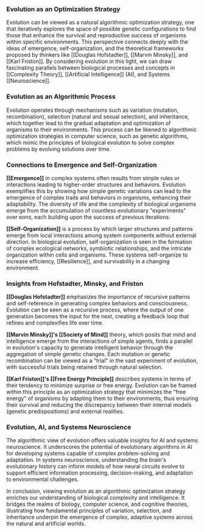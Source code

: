### Evolution as an Optimization Strategy

Evolution can be viewed as a natural algorithmic optimization strategy, one that iteratively explores the space of possible genetic configurations to find those that enhance the survival and reproductive success of organisms within specific environments. This perspective connects deeply with the ideas of emergence, self-organization, and the theoretical frameworks proposed by thinkers like [[Douglas Hofstadter]], [[Marvin Minsky]], and [[Karl Friston]]. By considering evolution in this light, we can draw fascinating parallels between biological processes and concepts in [[Complexity Theory]], [[Artificial Intelligence]] (AI), and Systems [[Neuroscience]].

### Evolution as an Algorithmic Process

Evolution operates through mechanisms such as variation (mutation, recombination), selection (natural and sexual selection), and inheritance, which together lead to the gradual adaptation and optimization of organisms to their environments. This process can be likened to algorithmic optimization strategies in computer science, such as genetic algorithms, which mimic the principles of biological evolution to solve complex problems by evolving solutions over time.

### Connections to Emergence and Self-Organization

**[[Emergence]]** in complex systems often results from simple rules or interactions leading to higher-order structures and behaviors. Evolution exemplifies this by showing how simple genetic variations can lead to the emergence of complex traits and behaviors in organisms, enhancing their adaptability. The diversity of life and the complexity of biological organisms emerge from the accumulation of countless evolutionary "experiments" over eons, each building upon the success of previous iterations.

**[[Self-Organization]]** is a process by which larger structures and patterns emerge from local interactions among system components without external direction. In biological evolution, self-organization is seen in the formation of complex ecological networks, symbiotic relationships, and the intricate organization within cells and organisms. These systems self-organize to increase efficiency, [[Resilience]], and survivability in a changing environment.

### Insights from Hofstadter, Minsky, and Friston

**[[Douglas Hofstadter]]** emphasizes the importance of recursive patterns and self-reference in generating complex behaviors and consciousness. Evolution can be seen as a recursive process, where the output of one generation becomes the input for the next, creating a feedback loop that refines and complexifies life over time.

**[[Marvin Minsky]]'s [[Society of Mind]]** theory, which posits that mind and intelligence emerge from the interactions of simple agents, finds a parallel in evolution's capacity to generate intelligent behavior through the aggregation of simple genetic changes. Each mutation or genetic recombination can be viewed as a "trial" in the vast experiment of evolution, with successful trials being retained through natural selection.

**[[Karl Friston]]'s [[Free Energy Principle]]** describes systems in terms of their tendency to minimize surprise or free energy. Evolution can be framed within this principle as an optimization strategy that minimizes the "free energy" of organisms by adapting them to their environments, thus ensuring their survival and reducing the discrepancy between their internal models (genetic predispositions) and external realities.

### Evolution, AI, and Systems Neuroscience

The algorithmic view of evolution offers valuable insights for AI and systems neuroscience. It underscores the potential of evolutionary algorithms in AI for developing systems capable of complex problem-solving and adaptation. In systems neuroscience, understanding the brain's evolutionary history can inform models of how neural circuits evolve to support efficient information processing, decision-making, and adaptation to environmental challenges.

In conclusion, viewing evolution as an algorithmic optimization strategy enriches our understanding of biological complexity and intelligence. It bridges the realms of biology, computer science, and cognitive theories, illustrating how fundamental principles of variation, selection, and inheritance underpin the emergence of complex, adaptive systems across the natural and artificial worlds.